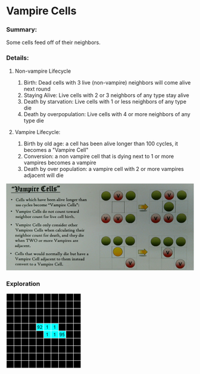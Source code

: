 # Vampire Cells

### Summary:

Some cells feed off of their neighbors.

### Details:

1. Non-vampire Lifecycle
    1. Birth: Dead cells with 3 live (non-vampire) neighbors will come alive next round
    1. Staying Alive: Live cells with 2 or 3 neighbors of any type stay alive 
    1. Death by starvation: Live cells with 1 or less neighbors of any type die
    1. Death by overpopulation: Live cells with 4 or more neighbors of any type die
  
1. Vampire Lifecycle:
    1. Birth by old age: a cell has been alive longer than 100 cycles, it becomes a "Vampire Cell"
    1. Conversion: a non vampire cell that is dying next to 1 or more vampires becomes a vampire
    1. Death by over population:  a vampire cell with 2 or more vampires adjacent will die




![image](images/vampire_cells.jpg)


### Exploration

![Image of toad](https://github.com/PrivateCodeRetreat3/VampireCells/blob/master/src/test/java/org/samples/SampleTests.testGuiToad.approved.gif?raw=true)
